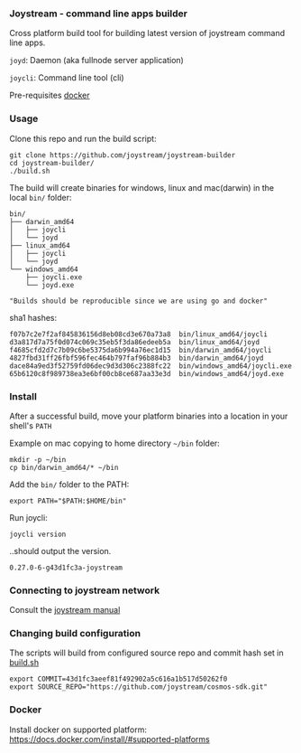 ### Joystream - command line apps builder

Cross platform build tool for building latest version of joystream command line apps.

`joyd`: Daemon (aka fullnode server application)

`joycli`: Command line tool (cli)

Pre-requisites [docker](#docker)

### Usage
Clone this repo and run the build script:

    git clone https://github.com/joystream/joystream-builder
    cd joystream-builder/
    ./build.sh

The build will create binaries for windows, linux and mac(darwin) in the local `bin/` folder:

    bin/
    ├── darwin_amd64
    │   ├── joycli
    │   └── joyd
    ├── linux_amd64
    │   ├── joycli
    │   └── joyd
    └── windows_amd64
        ├── joycli.exe
        └── joyd.exe

`"Builds should be reproducible since we are using go and docker"`

sha1 hashes:

    f07b7c2e7f2af845836156d8eb08cd3e670a73a8  bin/linux_amd64/joycli
    d3a817d7a75f0d074c069c35eb5f3da86edeeb5a  bin/linux_amd64/joyd
    f4685cfd2d7c7b09c6be5375da6b994a76ec1d15  bin/darwin_amd64/joycli
    4827fbd31ff26fbf596fec464b797faf96b884b3  bin/darwin_amd64/joyd
    dace84a9ed3f52759fd06dec9d3d306c2388fc22  bin/windows_amd64/joycli.exe
    65b6120c8f989738ea3e6bf00cb8ce687aa33e3d  bin/windows_amd64/joyd.exe

### Install
After a successful build, move your platform binaries into a location in your shell's `PATH`

Example on mac copying to home directory `~/bin` folder:

    mkdir -p ~/bin
    cp bin/darwin_amd64/* ~/bin

Add the `bin/` folder to the PATH:

    export PATH="$PATH:$HOME/bin"

Run joycli:

    joycli version

..should output the version.

    0.27.0-6-g43d1fc3a-joystream

### Connecting to joystream network

Consult the [joystream manual](https://github.com/joystream/joystream-manual)

### Changing build configuration
The scripts will build from configured source repo and commit hash set in [build.sh](build.sh)

    export COMMIT=43d1fc3aeef81f492902a5c616a1b517d50262f0
    export SOURCE_REPO="https://github.com/joystream/cosmos-sdk.git"

### <a name="docker"></a> Docker
Install docker on supported platform:
https://docs.docker.com/install/#supported-platforms
